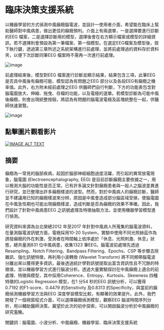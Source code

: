 # 臨床決策支援系統

以機器學習的方式偵測中風癲癇腦電波，並設計一使用者介面，希望能在臨床上幫助醫師對中風病患，做出更佳的癲癇預判。介面上有兩選單，一是選擇要進行診斷的EEG 檔案，二是選擇診斷用的模型，選擇後會在右方顯示檔案或模型的詳細資訊，若不選擇則會預設為第一筆檔案、第一個模型。在選定EEG檔案及模型後，按下執行鍵，透過第三章所述之系統架構進行前處理，並將前處理過的資料存於資料夾，以便下次診斷同筆EEG 檔案時不需再一次進行前處理。

![image](https://user-images.githubusercontent.com/61589737/225195305-ffbcc606-a516-47e3-8cdd-5079e6016bd8.png)

前處理結束後，模型對EEG 檔案進行診斷並顯示結果，結果包含三項，此筆EEG 是否具中風後有癲癇可能、模型認為有問題之EEG 部分以及各段EEG有癲癇之機率值。此外，右方附未經前處理之EEG 供醫師們自行判斷，下方的功能表包含對腦電圖放大、伸縮、拖曳、存檔的功能，以及電極的選單。若模型診斷為可能中風後癲癇，則會出現統整按鈕，將認為有問題的腦電波電極及區塊統整在一起，供醫師快速瀏覽。

![image](https://user-images.githubusercontent.com/61589737/225195357-89851ac4-808c-4626-a9b2-a43597c24602.png)

## 點擊圖片觀看影片
[![IMAGE ALT TEXT](http://img.youtube.com/vi/4TBKeZbBKKM/0.jpg)](https://www.youtube.com/watch?v=4TBKeZbBKKM "中風後癲癇偵測展示系統")

## 摘要
癲癇為一常見的腦部疾病，起因於腦部神經細胞過度活躍，而引起的異常放電現象，腦電圖 (Electroencephalography, EEG) 是目前診斷癲癇主要依據之一，用以檢測大腦的功能性是否正常。已有許多論文針對癲癇患者與一般人之腦波差異進行研究，並已整理出許多癲癇樣波的波型。然而，對於中風病人的癲癇診斷，醫師並不建議用已知的癲癇樣波來分辨，原因是中風會造成部分腦區域受損，使腦電圖在中風急性期也可能出現癲癇樣波，造成判斷是否為癲癇的效果不準確。因此，我們設計了針對中風病患EEG 之訊號處理及特徵抽取方法，並使用機器學習模型進行偵測。

研究資料來源為台北榮總2012 年至2017 年針對中風病人所蒐集的腦電波資料，在量測腦電波訊號方面，電極採用10-20 System，實驗中使用不同光照赫茲作為誘發癲癇的外在刺激，受測者在時間軸上依序處於「休息、光照刺激、休息」狀態，總共量測831 位中風病患，收集1323 筆EEG。腦電波前處理先透過Resampling、Notch Filtering、Bandpass Filtering、Epochs、CSP 等步驟去除雜訊、強化訊號特徵，再利用小波轉換 (Wavelet Transform) 將不同頻帶腦電波分離出來以獲得更多資訊，最後透過統計學對訊號提取出富含資訊性且不冗餘的特徵值，並以機器學習方式進行腦波分析。透過大量實驗探討在中風癲癇上適合的前處理、特徵與模型，其中採用Coherence、Entropy、Kurtosis、Skewness 四種特徵的Logistic Regression 模型，在1 分54 秒的EEG 訊號分析，可以獲得0.7192 的F1-score、0.4479 的Sensitivity 及0.8313 的Specificity，與當前的癲癇偵測機器學習方法與EEG 深度學習模型比較，有顯著的效果提升。此外，我們開發了一個視窗程式介面，可以選擇癲癇偵測模型，觀察EEG 腦波時間序列分析，用以輔助醫師決策，冀望於此次的初步探索，可以開啟腦波分析於中風癲癇的研究濫觴。

關鍵詞：腦電圖、小波分析、中風癲癇、機器學習、臨床決策支援系統
